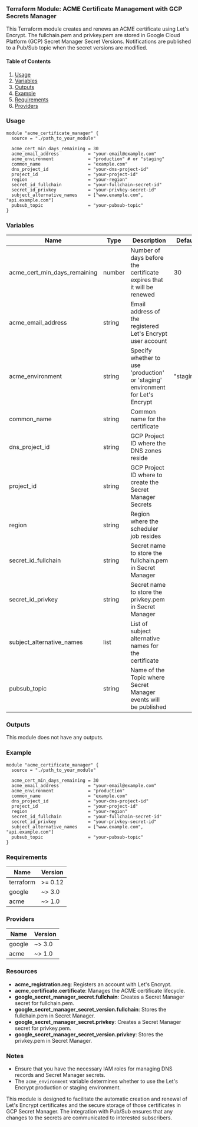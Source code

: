 ### Terraform Module: ACME Certificate Management with GCP Secrets Manager

This Terraform module creates and renews an ACME certificate using Let's Encrypt. The fullchain.pem and privkey.pem are stored in Google Cloud Platform (GCP) Secret Manager Secret Versions. Notifications are published to a Pub/Sub topic when the secret versions are modified.

#### Table of Contents

1. [Usage](#usage)
2. [Variables](#variables)
3. [Outputs](#outputs)
4. [Example](#example)
5. [Requirements](#requirements)
6. [Providers](#providers)

### Usage

```hcl
module "acme_certificate_manager" {
  source = "./path_to_your_module"

  acme_cert_min_days_remaining = 30
  acme_email_address           = "your-email@example.com"
  acme_environment             = "production" # or "staging"
  common_name                  = "example.com"
  dns_project_id               = "your-dns-project-id"
  project_id                   = "your-project-id"
  region                       = "your-region"
  secret_id_fullchain          = "your-fullchain-secret-id"
  secret_id_privkey            = "your-privkey-secret-id"
  subject_alternative_names    = ["www.example.com", "api.example.com"]
  pubsub_topic                 = "your-pubsub-topic"
}
```

### Variables

| Name                         | Type   | Description                                                                 | Default    |
|------------------------------|--------|-----------------------------------------------------------------------------|------------|
| acme_cert_min_days_remaining | number | Number of days before the certificate expires that it will be renewed       | 30         |
| acme_email_address           | string | Email address of the registered Let's Encrypt user account                  |            |
| acme_environment             | string | Specify whether to use 'production' or 'staging' environment for Let's Encrypt | "staging"  |
| common_name                  | string | Common name for the certificate                                             |            |
| dns_project_id               | string | GCP Project ID where the DNS zones reside                                   |            |
| project_id                   | string | GCP Project ID where to create the Secret Manager Secrets                   |            |
| region                       | string | Region where the scheduler job resides                                      |            |
| secret_id_fullchain          | string | Secret name to store the fullchain.pem in Secret Manager                    |            |
| secret_id_privkey            | string | Secret name to store the privkey.pem in Secret Manager                      |            |
| subject_alternative_names    | list   | List of subject alternative names for the certificate                       |            |
| pubsub_topic                 | string | Name of the Topic where Secret Manager events will be published             |            |

### Outputs

This module does not have any outputs.

### Example

```hcl
module "acme_certificate_manager" {
  source = "./path_to_your_module"

  acme_cert_min_days_remaining = 30
  acme_email_address           = "your-email@example.com"
  acme_environment             = "production"
  common_name                  = "example.com"
  dns_project_id               = "your-dns-project-id"
  project_id                   = "your-project-id"
  region                       = "your-region"
  secret_id_fullchain          = "your-fullchain-secret-id"
  secret_id_privkey            = "your-privkey-secret-id"
  subject_alternative_names    = ["www.example.com", "api.example.com"]
  pubsub_topic                 = "your-pubsub-topic"
}
```

### Requirements

| Name    | Version |
|---------|---------|
| terraform | >= 0.12 |
| google    | ~> 3.0  |
| acme      | ~> 1.0  |

### Providers

| Name  | Version |
|-------|---------|
| google | ~> 3.0  |
| acme   | ~> 1.0  |

### Resources

- **acme_registration.reg**: Registers an account with Let's Encrypt.
- **acme_certificate.certificate**: Manages the ACME certificate lifecycle.
- **google_secret_manager_secret.fullchain**: Creates a Secret Manager secret for fullchain.pem.
- **google_secret_manager_secret_version.fullchain**: Stores the fullchain.pem in Secret Manager.
- **google_secret_manager_secret.privkey**: Creates a Secret Manager secret for privkey.pem.
- **google_secret_manager_secret_version.privkey**: Stores the privkey.pem in Secret Manager.

### Notes

- Ensure that you have the necessary IAM roles for managing DNS records and Secret Manager secrets.
- The `acme_environment` variable determines whether to use the Let's Encrypt production or staging environment.

This module is designed to facilitate the automatic creation and renewal of Let's Encrypt certificates and the secure storage of those certificates in GCP Secret Manager. The integration with Pub/Sub ensures that any changes to the secrets are communicated to interested subscribers.